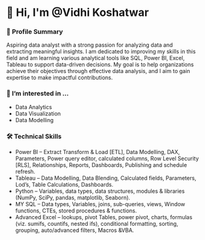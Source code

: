 # 👋 Hi, I'm @Vidhi Koshatwar

###  🚀 Profile Summary
Aspiring data analyst with a strong passion for analyzing data and extracting meaningful insights. I am dedicated to improving my skills in this field and am learning various analytical tools like SQL, Power BI, Excel, Tableau to support data-driven decisions. My goal is to help organizations achieve their objectives through effective data analysis, and I aim to gain expertise to make impactful contributions.

###  👀 I’m interested in ...
- Data Analytics
- Data Visualization
- Data Modelling

###  🛠️ Technical Skills

- Power BI – Extract Transform & Load [ETL], Data Modelling, DAX, Parameters, Power query editor, calculated columns, Row Level Security [RLS], Relationships, Reports, Dashboards, Publishing and schedule refresh.
- Tableau – Data Modelling, Data Blending, Calculated fields, Parameters, Lod’s, Table Calculations, Dashboards.
- Python – Variables, data types, data structures, modules & libraries (NumPy, SciPy, pandas, matplotlib, Seaborn).
- MY SQL – Data types, Variables, joins, sub-queries, views, Window functions, CTEs, stored procedures & functions.
- Advanced Excel – lookups, pivot Tables, power pivot, charts, formulas (viz. sumifs, countifs, nested ifs), conditional formatting, sorting, grouping, auto/advanced filters, Macros &VBA.
